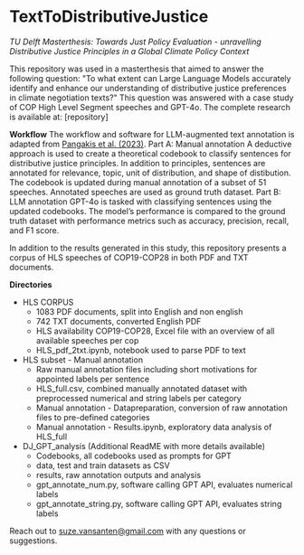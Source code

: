 # TextToDistributiveJustice
*TU Delft Masterthesis: Towards Just Policy Evaluation - unravelling Distributive Justice Principles in a Global Climate Policy Context* 

This repository was used in a masterthesis that aimed to answer the following question: 
"To what extent can Large Language Models accurately identify and enhance our understanding of distributive justice preferences in climate negotiation texts?"
This question was answered with a case study of COP High Level Segment speeches and GPT-4o. The complete research is available at: [repository]

**Workflow**
The workflow and software for LLM-augmented text annotation is adapted from [Pangakis et al. (2023)](https://arxiv.org/abs/2306.00176).
Part A: Manual annotation
A deductive approach is used to create a theoretical codebook to classify sentences for distributive justice principles. In addition to principles, sentences are annotated for relevance, topic, unit of distribution, and shape of distibution. 
The codebook is updated during manual annotation of a subset of 51 speeches. Annotated speeches are used as ground truth dataset. 
Part B: LLM annotation
GPT-4o is tasked with classifying sentences using the updated codebooks. 
The model’s performance is compared to the ground truth dataset with performance metrics such as accuracy, precision, recall, and F1 score.

In addition to the results generated in this study, this repository presents a corpus of HLS speeches of COP19-COP28 in both PDF and TXT documents.

**Directories**
- HLS CORPUS
  - 1083 PDF documents, split into English and non english
  - 742 TXT documents, converted English PDF 
  - HLS availability COP19-COP28, Excel file with an overview of all available speeches per cop
  - HLS_pdf_2txt.ipynb, notebook used to parse PDF to text
- HLS subset - Manual annotation
  - Raw manual annotation files including short motivations for appointed labels per sentence
  - HLS_full.csv, combined manually annotated dataset with preprocessed numerical and string labels per category
  - Manual annotation - Datapreparation, conversion of raw annotation files to pre-defined categories
  - Manual annotation - Results.ipynb, exploratory data analysis of HLS_full
- DJ_GPT_analysis (Additional ReadME with more details available)
  - Codebooks, all codebooks used as prompts for GPT
  - data, test and train datasets as CSV
  - results, raw annotation outputs and analysis
  - gpt_annotate_num.py, software calling GPT API, evaluates numerical labels
  - gpt_annotate_string.py, software calling GPT API, evaluates string labels


Reach out to suze.vansanten@gmail.com with any questions or suggestions. 